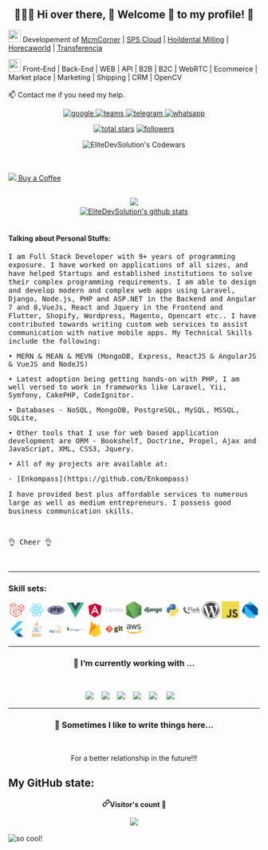 <h2 align='center'> 🙋🏻‍♂️ Hi over there, 👋 Welcome 🎉 to my profile! 🧑 </h2>

<img src="https://emojis.slackmojis.com/emojis/images/1471045839/793/computerrage.gif" width="25" height="25"/> Developement of [McmCorner](https://mcmcorner.com) | [SPS Cloud](https://indieentertainmentmedia.com/australian-filmmaker-author-david-raynor-launches-spscloud-a-new-app-for-screenwriters/) | [Hoildental Milling](https://order.hoildental.com) | [Horecaworld](https://horecaworld.nl) | [Transferencia](https://transferencia.oops.ar) 

<img src="https://emojis.slackmojis.com/emojis/images/1500426137/2648/allo-tongue.gif" width="25" height="25"/> Front-End | Back-End | WEB | API | B2B | B2C | WebRTC | Ecommerce | Market place | Marketing | Shipping | CRM | OpenCV 
<br><br>
<g-emoji class="g-emoji" alias="mailbox" fallback-src="https://github.githubassets.com/images/icons/emoji/unicode/1f4eb.png">📫</g-emoji> Contact me if you need my help.

<div align="center">
    <a href="mailto:fstorm707@gmail.com" target="_blank">
        <img src="https://img.shields.io/badge/google-%2300acee.svg?&amp;style=for-the-badge&amp;logo=google&amp;logoColor=white" alt="google">
    </a>
    <a href="https://teams.live.com/l/invite/FEAONPezJc0IuABYAY" target="_blank">
        <img src="https://img.shields.io/badge/teams-%232E87FB.svg?&amp;style=for-the-badge&amp;logo=skype&amp;logoColor=white" alt="teams">
    </a>
    <a href="https://t.me/SuperCoder707" target="_blank">
        <img src="https://img.shields.io/badge/telegram-%231E77B5.svg?&amp;style=for-the-badge&amp;logo=telegram&amp;logoColor=white" alt="telegram">
    </a>
    <a href="https://api.whatsapp.com/send?phone=14058808406&text=Hi%20EliteDevSolution%20from%20GitHub" target="_blank">
        <img src="https://img.shields.io/badge/whatsapp-%989E87FB.svg?&amp;style=for-the-badge&amp;logo=whatsapp&amp;logoColor=white" alt="whatsapp">
    </a>
</div>
<p align="center">
  <a href="https://github.com/elitedevsolution?tab=repositories&sort=stargazers">
    <img alt="total stars" title="Total stars on GitHub" src="https://custom-icon-badges.herokuapp.com/badge/dynamic/json?logo=star&color=55960c&labelColor=488207&label=Stars&style=for-the-badge&query=%24.stars&url=https://api.github-star-counter.workers.dev/user/elitedevsolution"/></a>
  <a href="https://github.com/elitedevsolution?tab=followers">
    <img alt="followers" title="Follow me on Github" src="https://custom-icon-badges.herokuapp.com/github/followers/elitedevsolution?color=236ad3&labelColor=1155ba&style=for-the-badge&logo=person-add&label=Follow&logoColor=white"/></a>
</p>
<p align="center">
  <img align="center" alt="EliteDevSolution's Codewars" height="30px" src="https://www.codewars.com/users/EliteDevSolution/badges/large" /> 
</p>
 <br><br> <a href="https://ko-fi.com/elitedevsolution"><img src="https://storage.ko-fi.com/cdn/cup-border.png" id="animatedcup-1635902440435" width="23"/> Buy a Coffee </a>
 <p align="center">
  <br><img src="https://github.com/punitkmryh/punitkmryh/blob/master/Developer.gif" width="450px"><br>
  <a href="https://github.com/elitedevsolution"><img src="https://github-readme-stats.vercel.app/api?username=elitedevsolution" alt="EliteDevSolution's github stats" data-canonical-src="https://github-readme-stats.vercel.app/api?username=elitedevsolution" style="max-width: 100%;"></a>
  <br><br>
  <h4>Talking about Personal Stuffs:</h4>
  <samp> I am Full Stack Developer with 9+ years of programming exposure. I have worked on applications of all sizes, and have helped Startups and established institutions to solve their complex programming requirements.
I am able to design and develop modern and complex web apps using Laravel, Django, Node.js, PHP and ASP.NET in the Backend and Angular 7 and 8,VueJs, React and Jquery in the Frontend and Flutter, Shopify, Wordpress, Magento, Opencart etc..
I have contributed towards writing custom web services to assist communication with native mobile apps. My Technical Skills include the following:
    <p align='left'>• MERN & MEAN & MEVN (MongoDB, Express, ReactJS & AngularJS & VueJS and NodeJS)</p>
  <p align='left'>• Latest adoption being getting hands-on with PHP, I am well versed to work in frameworks like Laravel, Yii, Symfony, CakePHP, CodeIgnitor.</p>
    <p align='left'>• Databases - NoSQL, MongoDB, PostgreSQL, MySQL, MSSQL, SQLite,</p>
  <p align='left'>• Other tools that I use for web based application development are ORM - Bookshelf, Doctrine, Propel, Ajax and JavaScript, XML, CSS3, Jquery.</p>
  <p align='left'>• All of my projects are available at: 
  <p align='left'> - [Enkompass](https://github.com/Enkompass)</p>
    I have provided best plus affordable services to numerous large as well as medium entrepreneurs. I possess good business communication skills.
  <p>&nbsp;</p>
   <p align='left'>👌 Cheer 👌 </p>
  </samp>
  <br>
  
</p>

<hr>

### Skill sets:

<code><img height="35" src="https://raw.githubusercontent.com/github/explore/80688e429a7d4ef2fca1e82350fe8e3517d3494d/topics/laravel/laravel.png"></code>
<code><img height="35" src="https://raw.githubusercontent.com/github/explore/80688e429a7d4ef2fca1e82350fe8e3517d3494d/topics/react/react.png"></code>
<code><img height="35" src="https://raw.githubusercontent.com/github/explore/80688e429a7d4ef2fca1e82350fe8e3517d3494d/topics/php/php.png"></code>
<code><img height="35" src="https://raw.githubusercontent.com/github/explore/80688e429a7d4ef2fca1e82350fe8e3517d3494d/topics/vue/vue.png"></code>
<code><img height="35" src="https://raw.githubusercontent.com/github/explore/80688e429a7d4ef2fca1e82350fe8e3517d3494d/topics/angular/angular.png"></code>
<code><img height="35" src="https://raw.githubusercontent.com/github/explore/80688e429a7d4ef2fca1e82350fe8e3517d3494d/topics/express/express.png"></code>
<code><img height="35" src="https://raw.githubusercontent.com/github/explore/80688e429a7d4ef2fca1e82350fe8e3517d3494d/topics/nodejs/nodejs.png"></code>
<code><img height="35" src="https://raw.githubusercontent.com/github/explore/80688e429a7d4ef2fca1e82350fe8e3517d3494d/topics/django/django.png"></code>
<code><img height="35" src="https://raw.githubusercontent.com/github/explore/80688e429a7d4ef2fca1e82350fe8e3517d3494d/topics/python/python.png"></code>
<code><img height="35" src="https://raw.githubusercontent.com/github/explore/80688e429a7d4ef2fca1e82350fe8e3517d3494d/topics/flask/flask.png"></code>
<code><img height="35" src="https://raw.githubusercontent.com/github/explore/80688e429a7d4ef2fca1e82350fe8e3517d3494d/topics/wordpress/wordpress.png"></code>
<code><img height="35" src="https://raw.githubusercontent.com/github/explore/80688e429a7d4ef2fca1e82350fe8e3517d3494d/topics/javascript/javascript.png"></code>
<code><img height="35" src="https://raw.githubusercontent.com/github/explore/80688e429a7d4ef2fca1e82350fe8e3517d3494d/topics/dart/dart.png"></code>
<code><img height="35" src="https://raw.githubusercontent.com/github/explore/80688e429a7d4ef2fca1e82350fe8e3517d3494d/topics/flutter/flutter.png"></code>
<code><img height="35" src="https://raw.githubusercontent.com/github/explore/80688e429a7d4ef2fca1e82350fe8e3517d3494d/topics/java/java.png"></code>
<code><img height="35" src="https://raw.githubusercontent.com/github/explore/80688e429a7d4ef2fca1e82350fe8e3517d3494d/topics/mysql/mysql.png"></code>
<code><img height="35" src="https://raw.githubusercontent.com/github/explore/80688e429a7d4ef2fca1e82350fe8e3517d3494d/topics/mongodb/mongodb.png"></code>
<code><img height="35" src="https://raw.githubusercontent.com/github/explore/80688e429a7d4ef2fca1e82350fe8e3517d3494d/topics/firebase/firebase.png"></code>
<code><img height="35" src="https://raw.githubusercontent.com/github/explore/80688e429a7d4ef2fca1e82350fe8e3517d3494d/topics/git/git.png"></code>
<code><img height="35" src="https://raw.githubusercontent.com/github/explore/80688e429a7d4ef2fca1e82350fe8e3517d3494d/topics/aws/aws.png"></code>
<hr>

<h3 align='center'> 🌱  I’m currently working with ...</h4>
<br>
<p align='center'>
  <img  src="https://img.shields.io/badge/react%20-%2361DAFB.svg?&style=for-the-badge&logo=react&logoColor=white" />&nbsp;&nbsp;&nbsp;
  <img  src="https://img.shields.io/badge/Vue%20-%23339903.svg?&style=for-the-badge&logo=Vue.js&logoColor=white" />&nbsp;&nbsp;&nbsp;
  <img  src="https://img.shields.io/badge/Node%20-%23339933.svg?&style=for-the-badge&logo=node.js&logoColor=white" />&nbsp;&nbsp;&nbsp;
  <img  src="https://img.shields.io/badge/Jest%20-%23c21325.svg?&style=for-the-badge&logo=jest&logoColor=white" />&nbsp;&nbsp;&nbsp;
  <img  src="https://img.shields.io/badge/MongoDB%20-%231572B6.svg?&style=for-the-badge&logo=mongodb&logoColor=green" /> &nbsp;&nbsp;&nbsp;
  <img  src="https://img.shields.io/badge/electron%20-%2361DAGB.svg?&style=for-the-badge&logo=electron&logoColor=white" /> &nbsp;&nbsp;&nbsp;
</p>

<hr>
<h3 align='center'  >💬  Sometimes I like to write things here...</h4>
<br>
<p align='center' align='right'>
  For a better relationship in the future!!!
</p>

## My GitHub state:
<h4 align="center"><a id="user-content-visitors-count-eyes" class="anchor" aria-hidden="true" href="#visitors-count-eyes"><svg class="octicon octicon-link" viewBox="0 0 16 16" version="1.1" width="16" height="16" aria-hidden="true"><path fill-rule="evenodd" d="M7.775 3.275a.75.75 0 001.06 1.06l1.25-1.25a2 2 0 112.83 2.83l-2.5 2.5a2 2 0 01-2.83 0 .75.75 0 00-1.06 1.06 3.5 3.5 0 004.95 0l2.5-2.5a3.5 3.5 0 00-4.95-4.95l-1.25 1.25zm-4.69 9.64a2 2 0 010-2.83l2.5-2.5a2 2 0 012.83 0 .75.75 0 001.06-1.06 3.5 3.5 0 00-4.95 0l-2.5 2.5a3.5 3.5 0 004.95 4.95l1.25-1.25a.75.75 0 00-1.06-1.06l-1.25 1.25a2 2 0 01-2.83 0z"></path></svg></a>Visitor's count <g-emoji class="g-emoji" alias="eyes" fallback-src="https://github.githubassets.com/images/icons/emoji/unicode/1f440.png">👀</g-emoji></h4>
<p align="center"><img src="https://profile-counter.glitch.me/%7Belitedevsolution%7D/count.svg" style="max-width:100%;"/></p>

![ so cool!](https://github.com/punitkmryh/punitkmryh/blob/master/wave.svg )

<!--
**punitkmryh/punitkmryh** is a ✨ _special_ ✨ repository because its `README.md` (this file) appears on your GitHub profile.

Here are some ideas to get you started:

- 🔭 I’m currently working on ...
- 🌱 I’m currently learning ...
- 👯 I’m looking to collaborate on ...
- 🤔 I’m looking for help with ...
- 💬 Ask me about ...
- 📫 How to reach me: ...
- 😄 Pronouns: ...
- ⚡ Fun fact: ...
-->
